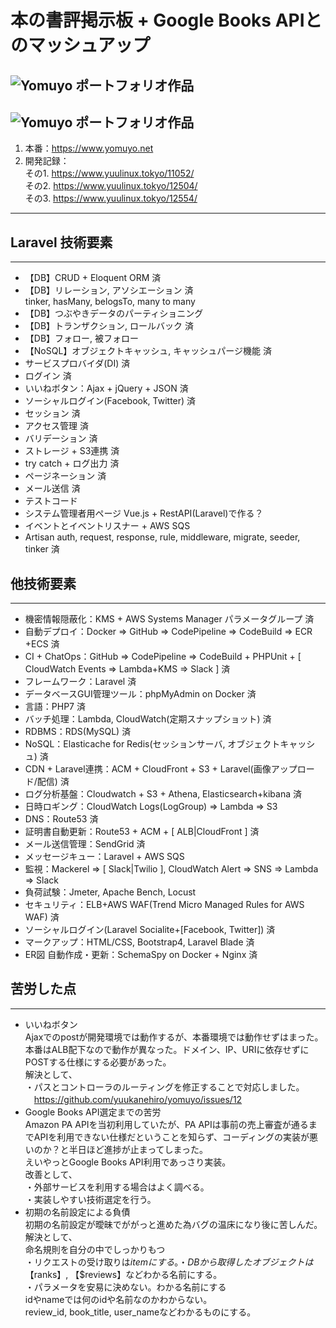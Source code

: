 # 本の書評掲示板 + Google Books APIとのマッシュアップ
![Yomuyo ポートフォリオ作品](https://www.yuulinux.tokyo/contents/wp-content/uploads/2019/08/yomuyo_20190812_1_r2.png "Yomuyo")
---
![Yomuyo ポートフォリオ作品](https://www.yuulinux.tokyo/contents/wp-content/uploads/2019/06/yomuyo_20190805_1.png "Yomuyo")
---
1. 本番：<https://www.yomuyo.net>
2. 開発記録：   
    その1. <https://www.yuulinux.tokyo/11052/>  
    その2. <https://www.yuulinux.tokyo/12504/>  
    その3. <https://www.yuulinux.tokyo/12554/>  
---

## Laravel 技術要素
---
* 【DB】CRUD + Eloquent ORM  済
* 【DB】リレーション, アソシエーション 済  
        tinker, hasMany, belogsTo, many to many  
* 【DB】つぶやきデータのパーティショニング  
* 【DB】トランザクション, ロールバック 済
* 【DB】フォロー, 被フォロー 
* 【NoSQL】オブジェクトキャッシュ, キャッシュパージ機能 済
* サービスプロバイダ(DI) 済
* ログイン 済
* いいねボタン：Ajax + jQuery + JSON 済
* ソーシャルログイン(Facebook, Twitter) 済
* セッション 済
* アクセス管理 済
* バリデーション 済
* ストレージ + S3連携 済
* try catch + ログ出力 済
* ページネーション 済
* メール送信 済 
* テストコード  
* システム管理者用ページ
  Vue.js + RestAPI(Laravel)で作る？  
* イベントとイベントリスナー + AWS SQS
* Artisan
  auth, request, response, rule, middleware, migrate, seeder, tinker 済  



## 他技術要素
---
* 機密情報隠蔽化：KMS + AWS Systems Manager パラメータグループ 済
* 自動デプロイ：Docker => GitHub => CodePipeline => CodeBuild => ECR +ECS 済
* CI + ChatOps：GitHub => CodePipeline => CodeBuild + PHPUnit + [ CloudWatch Events => Lambda+KMS => Slack ] 済
* フレームワーク：Laravel 済
* データベースGUI管理ツール：phpMyAdmin on Docker 済
* 言語：PHP7 済
* バッチ処理：Lambda, CloudWatch(定期スナップショット) 済
* RDBMS：RDS(MySQL) 済
* NoSQL：Elasticache for Redis(セッションサーバ, オブジェクトキャッシュ) 済
* CDN + Laravel連携：ACM + CloudFront + S3 + Laravel(画像アップロード/配信) 済
* ログ分析基盤：Cloudwatch + S3 + Athena, Elasticsearch+kibana 済
* 日時ロギング：CloudWatch Logs(LogGroup)  => Lambda => S3
* DNS：Route53 済
* 証明書自動更新：Route53 + ACM + [ ALB|CloudFront ] 済
* メール送信管理：SendGrid 済
* メッセージキュー：Laravel + AWS SQS
* 監視：Mackerel => [ Slack|Twilio ], CloudWatch Alert => SNS => Lambda => Slack
* 負荷試験：Jmeter, Apache Bench, Locust
* セキュリティ：ELB+AWS WAF(Trend Micro Managed Rules for AWS WAF) 済
* ソーシャルログイン(Laravel Socialite+[Facebook, Twitter]) 済
* マークアップ：HTML/CSS, Bootstrap4, Laravel Blade 済
* ER図 自動作成・更新：SchemaSpy on Docker + Nginx 済



## 苦労した点
---
* いいねボタン  
  Ajaxでのpostが開発環境では動作するが、本番環境では動作せずはまった。  
  本番はALB配下なので動作が異なった。ドメイン、IP、URIに依存せずにPOSTする仕様にする必要があった。    
  解決として、  
  ・パスとコントローラのルーティングを修正することで対応しました。  
  　<https://github.com/yuukanehiro/yomuyo/issues/12>
* Google Books API選定までの苦労  
  Amazon PA APIを当初利用していたが、PA APIは事前の売上審査が通るまでAPIを利用できない仕様だということを知らず、コーディングの実装が悪いのか？と半日ほど進捗が止まってしまった。  
  えいやっとGoogle Books API利用であっさり実装。  
  改善として、  
  ・外部サービスを利用する場合はよく調べる。  
  ・実装しやすい技術選定を行う。  
* 初期の名前設定による負債  
  初期の名前設定が曖昧でががっと進めた為バグの温床になり後に苦しんだ。  
  解決として、  
  命名規則を自分の中でしっかりもつ  
  ・リクエストの受け取りは$itemにする。  
  ・DBから取得したオブジェクトは【$ranks】, 【$reviews】などわかる名前にする。  
  ・パラメータを安易に決めない。わかる名前にする  
    idやnameでは何のidや名前なのかわからない。  
    review_id, book_title, user_nameなどわかるものにする。  




